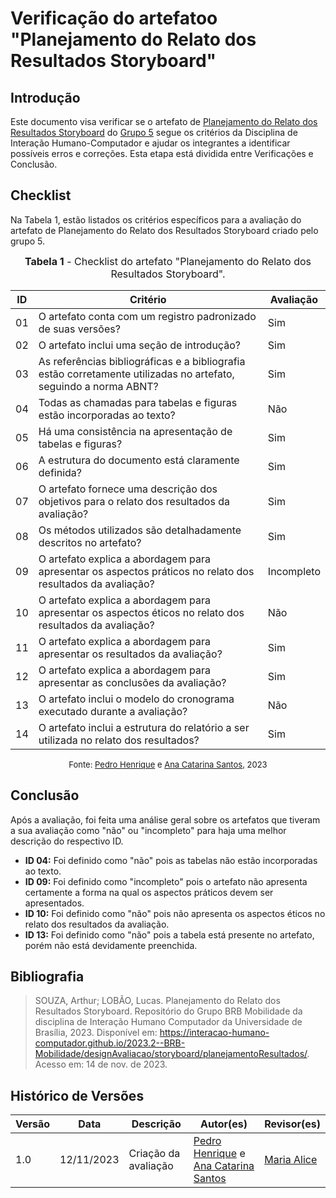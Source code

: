 # Verificação do artefatoo "Planejamento do Relato dos Resultados Storyboard"

## Introdução

Este documento visa verificar se o artefato de [Planejamento do Relato dos Resultados Storyboard](https://interacao-humano-computador.github.io/2023.2--BRB-Mobilidade/designAvaliacao/storyboard/planejamentoResultados/) do [Grupo 5](https://github.com/Interacao-Humano-Computador/2023.2--BRB-Mobilidade) segue os critérios da Disciplina de Interação Humano-Computador e ajudar os integrantes a identificar possíveis erros e correções. Esta etapa está dividida entre Verificações e Conclusão.

## Checklist

Na Tabela 1, estão listados os critérios específicos para a avaliação do artefato de Planejamento do Relato dos Resultados Storyboard criado pelo grupo 5.

<font size="3"><p style="text-align: center"><b>Tabela 1</b> - Checklist do artefato "Planejamento do Relato dos Resultados Storyboard". </p></font>

| ID  | Critério                                                                                                         | Avaliação  |
| --- | ---------------------------------------------------------------------------------------------------------------- | ---------- |
| 01  | O artefato conta com um registro padronizado de suas versões?                                                    | Sim        |
| 02  | O artefato inclui uma seção de introdução?                                                                       | Sim        |
| 03  | As referências bibliográficas e a bibliografia estão corretamente utilizadas no artefato, seguindo a norma ABNT? | Sim        |
| 04  | Todas as chamadas para tabelas e figuras estão incorporadas ao texto?                                            | Não        |
| 05  | Há uma consistência na apresentação de tabelas e figuras?                                                        | Sim        |
| 06  | A estrutura do documento está claramente definida?                                                               | Sim        |
| 07  | O artefato fornece uma descrição dos objetivos para o relato dos resultados da avaliação?                        | Sim        |
| 08  | Os métodos utilizados são detalhadamente descritos no artefato?                                                  | Sim        |
| 09  | O artefato explica a abordagem para apresentar os aspectos práticos no relato dos resultados da avaliação?       | Incompleto |
| 10  | O artefato explica a abordagem para apresentar os aspectos éticos no relato dos resultados da avaliação?         | Não        |
| 11  | O artefato explica a abordagem para apresentar os resultados da avaliação?                                       | Sim        |
| 12  | O artefato explica a abordagem para apresentar as conclusões da avaliação?                                       | Sim        |
| 13  | O artefato inclui o modelo do cronograma executado durante a avaliação?                                          | Não        |
| 14  | O artefato inclui a estrutura do relatório a ser utilizada no relato dos resultados?                             | Sim        |

<font size="2"><p style="text-align: center">Fonte: [Pedro Henrique](https://github.com/pedro-hsf) e [Ana Catarina Santos](https://github.com/an4catarina), 2023</p></font>

## Conclusão

Após a avaliação, foi feita uma análise geral sobre os artefatos que tiveram a sua avaliação como "não" ou "incompleto" para haja uma melhor descrição do respectivo ID.

- **ID 04:** Foi definido como "não" pois as tabelas não estão incorporadas ao texto.
- **ID 09:** Foi definido como "incompleto" pois o artefato não apresenta certamente a forma na qual os aspectos práticos devem ser apresentados.
- **ID 10:** Foi definido como "não" pois não apresenta os aspectos éticos no relato dos resultados da avaliação.
- **ID 13:** Foi definido como "não" pois a tabela está presente no artefato, porém não está devidamente preenchida.

## Bibliografia

> SOUZA, Arthur; LOBÃO, Lucas. Planejamento do Relato dos Resultados Storyboard. Repositório do Grupo BRB Mobilidade da disciplina de Interação Humano Computador da Universidade de Brasília, 2023. Disponível em: <https://interacao-humano-computador.github.io/2023.2--BRB-Mobilidade/designAvaliacao/storyboard/planejamentoResultados/>. Acesso em: 14 de nov. de 2023.

## Histórico de Versões

| Versão | Data       | Descrição            | Autor(es)                                                                                              | Revisor(es)                               |
| ------ | ---------- | -------------------- | ------------------------------------------------------------------------------------------------------ | ----------------------------------------- |
| 1.0    | 12/11/2023 | Criação da avaliação | [Pedro Henrique](https://github.com/pedro-hsf) e [Ana Catarina Santos](https://github.com/an4catarina) | [Maria Alice](https://github.com/Maliz30) |
